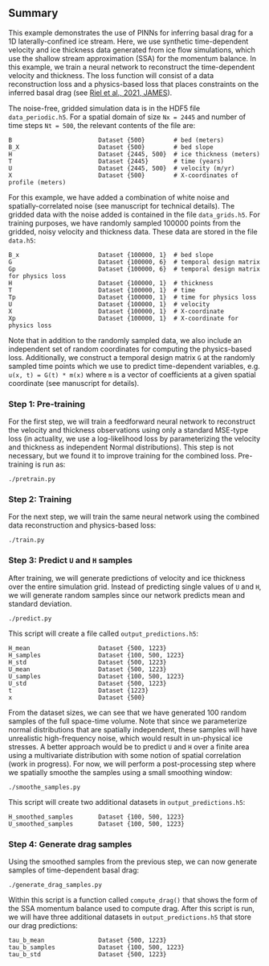 ## Summary

This example demonstrates the use of PINNs for inferring basal drag for a 1D laterally-confined ice stream. Here, we use synthetic time-dependent velocity and ice thickness data generated from ice flow simulations, which use the shallow stream approximation (SSA) for the momentum balance. In this example, we train a neural network to reconstruct the time-dependent velocity and thickness. The loss function will consist of a data reconstruction loss and a physics-based loss that places constraints on the inferred basal drag (see [Riel et al., 2021, JAMES](https://agupubs.onlinelibrary.wiley.com/doi/full/10.1029/2021MS002621)).

The noise-free, gridded simulation data is in the HDF5 file `data_periodic.h5`. For a spatial domain of size `Nx = 2445` and number of time steps `Nt = 500`, the relevant contents of the file are:

```
B                        Dataset {500}        # bed (meters)
B_X                      Dataset {500}        # bed slope
H                        Dataset {2445, 500}  # ice thickness (meters)
T                        Dataset {2445}       # time (years)
U                        Dataset {2445, 500}  # velocity (m/yr)
X                        Dataset {500}        # X-coordinates of profile (meters)
```

For this example, we have added a combination of white noise and spatially-correlated noise (see manuscript for technical details). The gridded data with the noise added is contained in the file `data_grids.h5`. For training purposes, we have randomly sampled 100000 points from the gridded, noisy velocity and thickness data. These data are stored in the file `data.h5`:

```
B_x                      Dataset {100000, 1}  # bed slope
G                        Dataset {100000, 6}  # temporal design matrix
Gp                       Dataset {100000, 6}  # temporal design matrix for physics loss
H                        Dataset {100000, 1}  # thickness
T                        Dataset {100000, 1}  # time
Tp                       Dataset {100000, 1}  # time for physics loss
U                        Dataset {100000, 1}  # velocity
X                        Dataset {100000, 1}  # X-coordinate
Xp                       Dataset {100000, 1}  # X-coordinate for physics loss
```
Note that in addition to the randomly sampled data, we also include an independent set of random coordinates for computing the physics-based loss. Additionally, we construct a temporal design matrix `G` at the randomly sampled time points which we use to predict time-dependent variables, e.g. `u(x, t) = G(t) * m(x)` where `m` is a vector of coefficients at a given spatial coordinate (see manuscript for details).

### Step 1: Pre-training

For the first step, we will train a feedforward neural network to reconstruct the velocity and thickness observations using only a standard MSE-type loss (in actuality, we use a log-likelihood loss by parameterizing the velocity and thickness as independent Normal distributions). This step is not necessary, but we found it to improve training for the combined loss. Pre-training is run as:

```
./pretrain.py
```

### Step 2: Training

For the next step, we will train the same neural network using the combined data reconstruction and physics-based loss:

```
./train.py
```

### Step 3: Predict `U` and `H` samples

After training, we will generate predictions of velocity and ice thickness over the entire simulation grid. Instead of predicting single values of `U` and `H`, we will generate random samples since our network predicts mean and standard deviation.

```
./predict.py
```
This script will create a file called `output_predictions.h5`:

```
H_mean                   Dataset {500, 1223}
H_samples                Dataset {100, 500, 1223}
H_std                    Dataset {500, 1223}
U_mean                   Dataset {500, 1223}
U_samples                Dataset {100, 500, 1223}
U_std                    Dataset {500, 1223}
t                        Dataset {1223}
x                        Dataset {500}
```

From the dataset sizes, we can see that we have generated 100 random samples of the full space-time volume. Note that since we parameterize normal distributions that are spatially independent, these samples will have unrealistic high-frequency noise, which would result in un-physical ice stresses. A better approach would be to predict `U` and `H` over a finite area using a multivariate distribution with some notion of spatial correlation (work in progress). For now, we will perform a post-processing step where we spatially smoothe the samples using a small smoothing window:

```
./smoothe_samples.py
```
This script will create two additional datasets in `output_predictions.h5`:

```
H_smoothed_samples       Dataset {100, 500, 1223}
U_smoothed_samples       Dataset {100, 500, 1223}
```

### Step 4: Generate drag samples

Using the smoothed samples from the previous step, we can now generate samples of time-dependent basal drag:

```
./generate_drag_samples.py
```
Within this script is a function called `compute_drag()` that shows the form of the SSA momentum balance used to compute drag. After this script is run, we will have three additional datasets in `output_predictions.h5` that store our drag predictions:

```
tau_b_mean               Dataset {500, 1223}
tau_b_samples            Dataset {100, 500, 1223}
tau_b_std                Dataset {500, 1223}
```

